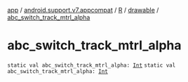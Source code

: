 [app](../../../index.md) / [android.support.v7.appcompat](../../index.md) / [R](../index.md) / [drawable](index.md) / [abc_switch_track_mtrl_alpha](.)

# abc_switch_track_mtrl_alpha

`static val abc_switch_track_mtrl_alpha: `[`Int`](https://kotlinlang.org/api/latest/jvm/stdlib/kotlin/-int/index.html)
`static val abc_switch_track_mtrl_alpha: `[`Int`](https://kotlinlang.org/api/latest/jvm/stdlib/kotlin/-int/index.html)